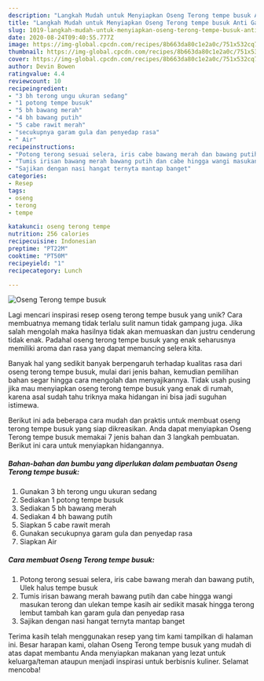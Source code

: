 ```yaml
---
description: "Langkah Mudah untuk Menyiapkan Oseng Terong tempe busuk Anti Gagal"
title: "Langkah Mudah untuk Menyiapkan Oseng Terong tempe busuk Anti Gagal"
slug: 1019-langkah-mudah-untuk-menyiapkan-oseng-terong-tempe-busuk-anti-gagal
date: 2020-08-24T09:40:55.777Z
image: https://img-global.cpcdn.com/recipes/8b663da80c1e2a0c/751x532cq70/oseng-terong-tempe-busuk-foto-resep-utama.jpg
thumbnail: https://img-global.cpcdn.com/recipes/8b663da80c1e2a0c/751x532cq70/oseng-terong-tempe-busuk-foto-resep-utama.jpg
cover: https://img-global.cpcdn.com/recipes/8b663da80c1e2a0c/751x532cq70/oseng-terong-tempe-busuk-foto-resep-utama.jpg
author: Devin Bowen
ratingvalue: 4.4
reviewcount: 10
recipeingredient:
- "3 bh terong ungu ukuran sedang"
- "1 potong tempe busuk"
- "5 bh bawang merah"
- "4 bh bawang putih"
- "5 cabe rawit merah"
- "secukupnya garam gula dan penyedap rasa"
- " Air"
recipeinstructions:
- "Potong terong sesuai selera, iris cabe bawang merah dan bawang putih, Ulek halus tempe busuk"
- "Tumis irisan bawang merah bawang putih dan cabe hingga wangi masukan terong dan ulekan tempe kasih air sedikit masak hingga terong lembut tambah kan garam gula dan penyedap rasa"
- "Sajikan dengan nasi hangat ternyta mantap banget"
categories:
- Resep
tags:
- oseng
- terong
- tempe

katakunci: oseng terong tempe 
nutrition: 256 calories
recipecuisine: Indonesian
preptime: "PT22M"
cooktime: "PT50M"
recipeyield: "1"
recipecategory: Lunch

---
```



![Oseng Terong tempe busuk](https://img-global.cpcdn.com/recipes/8b663da80c1e2a0c/751x532cq70/oseng-terong-tempe-busuk-foto-resep-utama.jpg)

Lagi mencari inspirasi resep oseng terong tempe busuk yang unik? Cara membuatnya memang tidak terlalu sulit namun tidak gampang juga. Jika salah mengolah maka hasilnya tidak akan memuaskan dan justru cenderung tidak enak. Padahal oseng terong tempe busuk yang enak seharusnya memiliki aroma dan rasa yang dapat memancing selera kita.



Banyak hal yang sedikit banyak berpengaruh terhadap kualitas rasa dari oseng terong tempe busuk, mulai dari jenis bahan, kemudian pemilihan bahan segar hingga cara mengolah dan menyajikannya. Tidak usah pusing jika mau menyiapkan oseng terong tempe busuk yang enak di rumah, karena asal sudah tahu triknya maka hidangan ini bisa jadi suguhan istimewa.


Berikut ini ada beberapa cara mudah dan praktis untuk membuat oseng terong tempe busuk yang siap dikreasikan. Anda dapat menyiapkan Oseng Terong tempe busuk memakai 7 jenis bahan dan 3 langkah pembuatan. Berikut ini cara untuk menyiapkan hidangannya.

<!--inarticleads1-->

##### Bahan-bahan dan bumbu yang diperlukan dalam pembuatan Oseng Terong tempe busuk:

1. Gunakan 3 bh terong ungu ukuran sedang
1. Sediakan 1 potong tempe busuk
1. Sediakan 5 bh bawang merah
1. Sediakan 4 bh bawang putih
1. Siapkan 5 cabe rawit merah
1. Gunakan secukupnya garam gula dan penyedap rasa
1. Siapkan  Air




<!--inarticleads2-->

##### Cara membuat Oseng Terong tempe busuk:

1. Potong terong sesuai selera, iris cabe bawang merah dan bawang putih, Ulek halus tempe busuk
1. Tumis irisan bawang merah bawang putih dan cabe hingga wangi masukan terong dan ulekan tempe kasih air sedikit masak hingga terong lembut tambah kan garam gula dan penyedap rasa
1. Sajikan dengan nasi hangat ternyta mantap banget




Terima kasih telah menggunakan resep yang tim kami tampilkan di halaman ini. Besar harapan kami, olahan Oseng Terong tempe busuk yang mudah di atas dapat membantu Anda menyiapkan makanan yang lezat untuk keluarga/teman ataupun menjadi inspirasi untuk berbisnis kuliner. Selamat mencoba!
